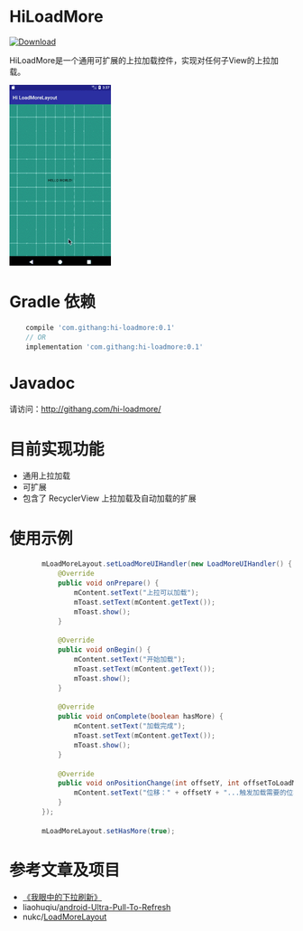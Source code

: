 HiLoadMore
===

 [ ![Download](https://api.bintray.com/packages/msdx/maven/HiLoadMore/images/download.svg) ](https://bintray.com/msdx/maven/HiLoadMore/_latestVersion)

HiLoadMore是一个通用可扩展的上拉加载控件，实现对任何子View的上拉加载。

![预览图](./images/1.gif)

# Gradle 依赖

```groovy
    compile 'com.githang:hi-loadmore:0.1'
    // OR
    implementation 'com.githang:hi-loadmore:0.1'
```

# Javadoc

请访问：http://githang.com/hi-loadmore/

# 目前实现功能

- 通用上拉加载
- 可扩展
- 包含了 RecyclerView 上拉加载及自动加载的扩展

# 使用示例
```java
        mLoadMoreLayout.setLoadMoreUIHandler(new LoadMoreUIHandler() {
            @Override
            public void onPrepare() {
                mContent.setText("上拉可以加载");
                mToast.setText(mContent.getText());
                mToast.show();
            }

            @Override
            public void onBegin() {
                mContent.setText("开始加载");
                mToast.setText(mContent.getText());
                mToast.show();
            }

            @Override
            public void onComplete(boolean hasMore) {
                mContent.setText("加载完成");
                mToast.setText(mContent.getText());
                mToast.show();
            }

            @Override
            public void onPositionChange(int offsetY, int offsetToLoadMore) {
                mContent.setText("位移：" + offsetY + "...触发加载需要的位移:" + offsetToLoadMore);
            }
        });

        mLoadMoreLayout.setHasMore(true);
```

# 参考文章及项目

- [《我眼中的下拉刷新》](https://www.liaohuqiu.net/cn/posts/the-pull-to-refresh-in-my-eyes/)
- liaohuqiu/[android-Ultra-Pull-To-Refresh](https://github.com/liaohuqiu/android-Ultra-Pull-To-Refresh)
- nukc/[LoadMoreLayout](https://github.com/nukc/LoadMoreLayout)
